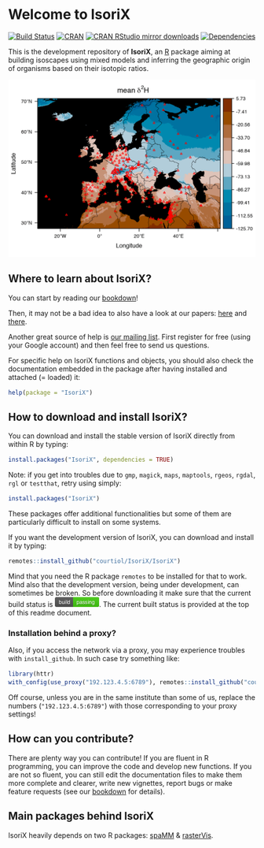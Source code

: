 # Welcome to IsoriX
[![Build Status](https://travis-ci.org/courtiol/IsoriX.svg?branch=master)](https://travis-ci.org/courtiol/IsoriX)
[![CRAN](http://www.r-pkg.org/badges/version/IsoriX)](https://cran.r-project.org/web/packages/IsoriX)
[![CRAN RStudio mirror downloads](http://cranlogs.r-pkg.org/badges/grand-total/IsoriX?color=brightgreen)](http://www.r-pkg.org/pkg/IsoriX)
[![Dependencies](https://tinyverse.netlify.com/badge/IsoriX)](https://cran.r-project.org/package=IsoriX)


This is the development repository of __IsoriX__, an [R](https://www.r-project.org/) package aiming at building isoscapes using mixed models and inferring the geographic origin of organisms based on their isotopic ratios.

![isoscape](.github/image/image_intro-.gif)


## Where to learn about IsoriX?
You can start by reading our [bookdown](https://bookdown.org/content/782/)!

Then, it may not be a bad idea to also have a look at our papers:
[here](https://www.biorxiv.org/content/early/2017/10/23/207662) and [there](https://www.elsevier.com/books/tracking-animal-migration-with-stable-isotopes/hobson/978-0-12-814723-8).

Another great source of help is [our mailing list](https://groups.google.com/g/IsoriX).
First register for free (using your Google account) and then feel free to send us questions.

For specific help on IsoriX functions and objects, you should also check the documentation embedded in the package after having installed and attached (= loaded) it:

```R
help(package = "IsoriX")
```


## How to download and install IsoriX?
You can download and install the stable version of IsoriX directly from within R by typing:

```R
install.packages("IsoriX", dependencies = TRUE)
```

Note: if you get into troubles due to `gmp`, `magick`, `maps`, `maptools`, `rgeos`, `rgdal`, `rgl` or `testthat`, retry using simply:

```R
install.packages("IsoriX")
```

These packages offer additional functionalities but some of them are particularly difficult to install on some systems.

If you want the development version of IsoriX, you can download and install it by typing:

```R
remotes::install_github("courtiol/IsoriX/IsoriX")
```

Mind that you need the R package `remotes` to be installed for that to work. Mind also that the development version, being under development, can sometimes be broken. So before downloading it make sure that the current build status is ![build passing](.github/image/build_passing.png). The current built status is provided at the top of this readme document.

### Installation behind a proxy?

Also, if you access the network via a proxy, you may experience troubles with ```install_github```. In such case try something like:

```R
library(httr)
with_config(use_proxy("192.123.4.5:6789"), remotes::install_github("courtiol/IsoriX/IsoriX"))
```

Off course, unless you are in the same institute than some of us, replace the numbers (`"192.123.4.5:6789"`) with those corresponding to your proxy settings!


## How can you contribute?
There are plenty way you can contribute! If you are fluent in R programming, you can improve the code and develop new functions. If you are not so fluent, you can still edit the documentation files to make them more complete and clearer, write new vignettes, report bugs or make feature requests (see our [bookdown](https://bookdown.org/content/782/) for details).


## Main packages behind IsoriX
IsoriX heavily depends on two R packages: [spaMM](https://gitlab.mbb.univ-montp2.fr/francois/spamm-ref) & [rasterVis](https://oscarperpinan.github.io/rastervis/).
